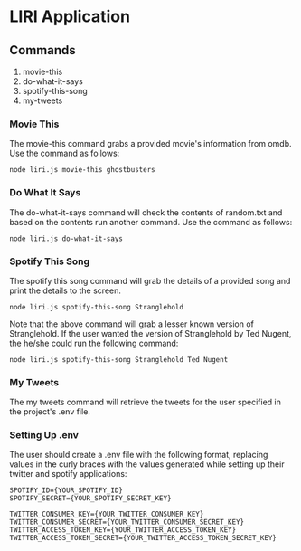 # LIRI Application

## Commands
1. movie-this
2. do-what-it-says
3. spotify-this-song
4. my-tweets

### Movie This
The movie-this command grabs a provided movie's information from omdb.  Use the command as follows:

```shell 
node liri.js movie-this ghostbusters
``` 

### Do What It Says
The do-what-it-says command will check the contents of random.txt and based on the contents run another command.  Use the command as follows:

```shell 
node liri.js do-what-it-says
``` 

### Spotify This Song
The spotify this song command will grab the details of a provided song and print the details to the screen.

```shell
node liri.js spotify-this-song Stranglehold
```

Note that the above command will grab a lesser known version of Stranglehold.  If the user wanted the version of Stranglehold by Ted Nugent, the he/she could run the following command:

```shell
node liri.js spotify-this-song Stranglehold Ted Nugent
```

### My Tweets
The my tweets command will retrieve the tweets for the user specified in the project's .env file.

### Setting Up .env
The user should create a .env file with the following format, replacing values in the curly braces with the values generated while setting up their twitter and spotify applications:

```shell    
SPOTIFY_ID={YOUR_SPOTIFY_ID}
SPOTIFY_SECRET={YOUR_SPOTIFY_SECRET_KEY}

TWITTER_CONSUMER_KEY={YOUR_TWITTER_CONSUMER_KEY}
TWITTER_CONSUMER_SECRET={YOUR_TWITTER_CONSUMER_SECRET_KEY}
TWITTER_ACCESS_TOKEN_KEY={YOUR_TWITTER_ACCESS_TOKEN_KEY}
TWITTER_ACCESS_TOKEN_SECRET={YOUR_TWITTER_ACCESS_TOKEN_SECRET_KEY}
```
